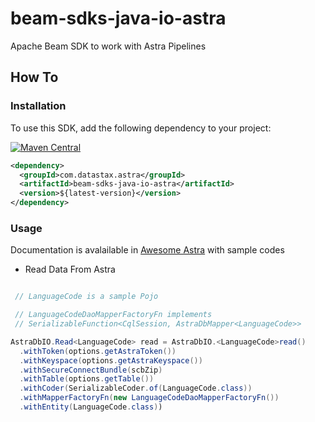 # beam-sdks-java-io-astra

Apache Beam SDK to work with Astra Pipelines

## How To

### Installation

To use this SDK, add the following dependency to your project:

[![Maven Central](https://maven-badges.herokuapp.com/maven-central/com.datastax.astra/com.datastax.astra/badge.svg)](https://maven-badges.herokuapp.com/maven-central/com.datastax.astra/beam-sdks-java-io-astra)

```xml
<dependency>
  <groupId>com.datastax.astra</groupId>
  <artifactId>beam-sdks-java-io-astra</artifactId>
  <version>${latest-version}</version>
</dependency>
```

### Usage

Documentation is avalailable in [Awesome Astra](https://awesome-astra.github.io/docs/pages/tools/integration/apache-beam-google-dataflow/) with sample codes


- Read Data From Astra

```java

 // LanguageCode is a sample Pojo

 // LanguageCodeDaoMapperFactoryFn implements 
 // SerializableFunction<CqlSession, AstraDbMapper<LanguageCode>>

AstraDbIO.Read<LanguageCode> read = AstraDbIO.<LanguageCode>read()
  .withToken(options.getAstraToken())
  .withKeyspace(options.getAstraKeyspace())
  .withSecureConnectBundle(scbZip)
  .withTable(options.getTable())
  .withCoder(SerializableCoder.of(LanguageCode.class))
  .withMapperFactoryFn(new LanguageCodeDaoMapperFactoryFn())
  .withEntity(LanguageCode.class))
```






